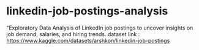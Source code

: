 # linkedin-job-postings-analysis
“Exploratory Data Analysis of LinkedIn job postings to uncover insights on job demand, salaries, and hiring trends.
dataset link : https://www.kaggle.com/datasets/arshkon/linkedin-job-postings
